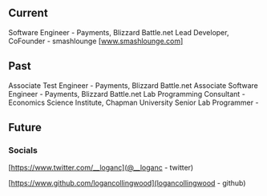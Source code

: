 
## Current
Software Engineer - Payments, Blizzard Battle.net
Lead Developer, CoFounder - smashlounge [www.smashlounge.com]


## Past
Associate Test Engineer - Payments, Blizzard Battle.net
Associate Software Engineer - Payments, Blizzard Battle.net
Lab Programming Consultant - Economics Science Institute, Chapman University
Senior Lab Programmer - 

## Future


### Socials
[https://www.twitter.com/__loganc](@__loganc - twitter)

[https://www.github.com/logancollingwood](logancollingwood - github)
